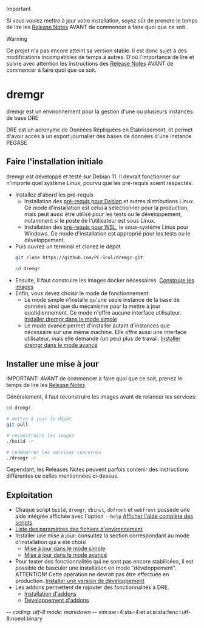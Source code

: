 > [!IMPORTANT]
> Si vous voulez mettre à jour votre installation, soyez sûr de prendre le temps
> de lire les [Release Notes](RELEASE-NOTES.md) AVANT de commencer à faire quoi
> que ce soit.

> [!WARNING]
> Ce projet n'a pas encore atteint sa version stable. Il est donc sujet à des
> modifications incompatibles de temps à autres. D'où l'importance de lire et
> suivre avec attention les instructions des [Release Notes](RELEASE-NOTES.md)
> AVANT de commencer à faire quoi que ce soit.

# dremgr

dremgr est un environnement pour la gestion d'une ou plusieurs instances de base
DRE

DRE est un acronyme de Données Répliquées en Etablissement, et permet d'avoir
accès à un export journalier des bases de données d'une instance PEGASE

## Faire l'installation initiale

dremgr est développé et testé sur Debian 11. Il devrait fonctionner sur
n'importe quel système Linux, pourvu que les pré-requis soient respectés.

* Installez d'abord les pré-requis
  * Installation des [pré-requis pour Debian](documentation/00prerequis-linux.md)
    et autres distributions Linux. Ce mode d'installation est celui à
    sélectionner pour la production, mais peut aussi être utilisé pour les tests
    ou le développement, notamment si le poste de l'utilisateur est sous Linux.
  * Installation des [pré-requis pour WSL](documentation/00prerequis-wsl.md), le
    sous-système Linux pour Windows. Ce mode d'installation est approprié pour
    les tests ou le développement.
* Puis ouvrez un terminal et clonez le dépôt
  ~~~sh
  git clone https://github.com/PC-Scol/dremgr.git
  ~~~
  ~~~sh
  cd dremgr
  ~~~
* Ensuite, Il faut construire les images docker nécessaires.
  [Construire les images](documentation/02construire-images.md)
* Enfin, vous devez choisir le mode de fonctionnement:
  * Le mode simple n'installe qu'une seule instance de la base de données ainsi
    que du mécanisme pour la mettre à jour quotidiennement. Ce mode n'offre
    aucune interface utilisateur.
    [Installer dremgr dans le mode simple](documentation/03installation-simple.md)
  * Le mode avancé permet d'installer autant d'instances que nécessaire sur une
    même machine. Elle offre aussi une interface utilisateur, mais elle demande
    (un peu) plus de travail.
    [Installer dremgr dans le mode avancé](documentation/03installation-avancee.md)

## Installer une mise à jour

IMPORTANT: *AVANT* de commencer à faire quoi que ce soit, prenez le temps de
lire les [Release Notes](RELEASE-NOTES.md)

Généralement, il faut reconstruire les images avant de relancer les services:
~~~sh
cd dremgr

# mettre à jour le dépôt
git pull

# reconstruire les images
./build -r

# redémarrer les services concernés
./dremgr -r
~~~
Cependant, les Releases Notes peuvent parfois contenir des instructions
différentes ce celles mentionnées ci-dessus.

## Exploitation

* Chaque script `build`, `dremgr`, `dbinst`, `dbfront` et `webfront` possède une
  aide intégrée affichée avec l'option `--help`
  [Afficher l'aide complète des scripts](documentation/scripts--help.md)
* [Liste des paramètres des fichiers d'environnement](documentation/parametres.md)
* Installer une mise à jour: consultez la section correspondant au mode
  d'installation qui a été choisi
  * [Mise à jour dans le mode simple](documentation/installation-simple.md)
  * [Mise à jour dans le mode avancé](documentation/installation-avancee.md)
* Pour tester des fonctionnalités qui ne sont pas encore stabilisées, il est
  possible de basculer une installation en mode "développement". ATTENTION!
  Cette opération ne devrait pas être effectuée en production.
  [Installer une version de développement](documentation/installation-avancee.md)
* Les addons permettent de rajouter des fonctionnalités à DRE.
  * [Installation d'addons](documentation/dreaddons.md)
  * [Développement d'addons](documentation/dreaddons-developpement.md)

-*- coding: utf-8 mode: markdown -*- vim:sw=4:sts=4:et:ai:si:sta:fenc=utf-8:noeol:binary